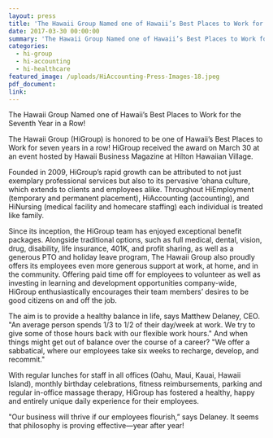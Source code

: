 ```yaml
---
layout: press
title: 'The Hawaii Group Named one of Hawaii’s Best Places to Work for the Seventh Year in a Row!'
date: 2017-03-30 00:00:00
summary: 'The Hawaii Group Named one of Hawaii’s Best Places to Work for the Seventh Year in a Row!The Hawaii Group (HiGroup) is honored to be one of Hawaii’s Best Places to Work for seven years in a row! HiGroup received the award on March 30 at an event hosted by'
categories:
  - hi-group
  - hi-accounting
  - hi-healthcare
featured_image: /uploads/HiAccounting-Press-Images-18.jpeg
pdf_document:
link:
---
```



The Hawaii Group Named one of Hawaii’s Best Places to Work for the Seventh Year in a Row!

The Hawaii Group (HiGroup) is honored to be one of Hawaii’s Best Places to Work for seven years in a row! HiGroup received the award on March 30 at an event hosted by Hawaii Business Magazine at Hilton Hawaiian Village.

Founded in 2009, HiGroup’s rapid growth can be attributed to not just exemplary professional services but also to its pervasive ‘ohana culture, which extends to clients and employees alike. Throughout HiEmployment (temporary and permanent placement), HiAccounting (accounting), and HiNursing (medical facility and homecare staffing) each individual is treated like family.

Since its inception, the HiGroup team has enjoyed exceptional benefit packages. Alongside traditional options, such as full medical, dental, vision, drug, disability, life insurance, 401K, and profit sharing, as well as a generous PTO and holiday leave program, The Hawaii Group also proudly offers its employees even more generous support at work, at home, and in the community. Offering paid time off for employees to volunteer as well as investing in learning and development opportunities company-wide, HiGroup enthusiastically encourages their team members’ desires to be good citizens on and off the job.

The aim is to provide a healthy balance in life, says Matthew Delaney, CEO. "An average person spends 1/3 to 1/2 of their day/week at work. We try to give some of those hours back with our flexible work hours." And when things might get out of balance over the course of a career? "We offer a sabbatical, where our employees take six weeks to recharge, develop, and recommit."

With regular lunches for staff in all offices (Oahu, Maui, Kauai, Hawaii Island), monthly birthday celebrations, fitness reimbursements, parking and regular in-office massage therapy, HiGroup has fostered a healthy, happy and entirely unique daily experience for their employees.

"Our business will thrive if our employees flourish,” says Delaney. It seems that philosophy is proving effective—year after year!